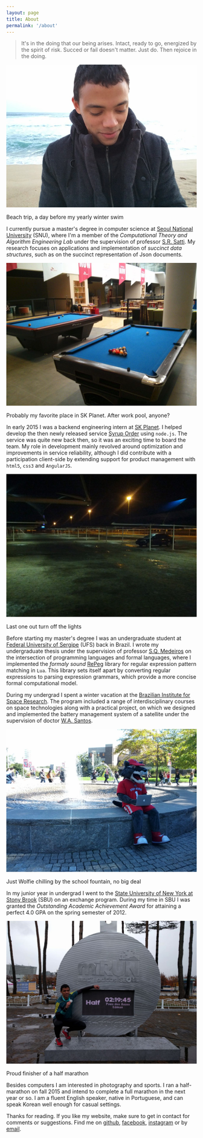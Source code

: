 ```yaml
---
layout: page
title: About
permalink: '/about'
---
```


> It's in the doing that our being arises. Intact, ready to go, energized by
> the spirit of risk. Succed or fail doesn't matter. Just do. Then rejoice in
> the doing.

![About me](/assets/about-me.jpg)
<p class="caption">Beach trip, a day before my yearly winter swim</p>

I currently pursue a master's degree in computer science at [Seoul National
University](http://www.useoul.edu) (SNU), where I'm a member of the *Computational Theory and Algorithm
Engineering Lab* under the supervision of professor [S.R.
Satti](https://scholar.google.com/citations?user=ZFDS3bEAAAAJ&hl=en). My
research focuses on applications and implementation of *succinct data
structures*, such as on the succinct representation of Json documents.

![About SK Planet](/assets/about-sk.jpg)
<p class="caption">Probably my favorite place in SK Planet. After work pool,
anyone?</p>

In early 2015 I was a backend engineering intern at [SK
Planet](https://www.skplanet.com/eng/). I helped develop the then newly
released service [Syrup
Order](https://play.google.com/store/apps/details?id=com.skplanet.mbuzzer)
using `node.js`. The service was quite new back then, so it was an exciting
time to board the team. My role in development mainly revolved around
optimization and improvements in service reliability, although I did contribute
with a participation client-side by extending support for product management
with `html5`, `css3` and `AngularJS`.

![About UFS](/assets/about-ufs.jpg)
<p class="caption">Last one out turn off the lights</p>

Before starting my master's degree I was an undergraduate student at [Federal
University of Sergipe](http://www.ufs.br) (UFS) back in Brazil. I wrote my
undergraduate thesis under the supervision of professor [S.Q.
Medeiros](https://scholar.google.com/citations?user=BIuLyXYAAAAJ) on the
intersection of programming languages and formal languages, where I implemented
the *formaly sound* [RePeg](https://github.com/edman/repeg) library for regular
expression pattern matching in `Lua`. This library sets itself apart by
converting regular expressions to parsing expression grammars, which provide a
more concise formal computational model.

During my undergrad I spent a winter vacation at the [Brazilian Institute for
Space Research](http://www.inpe.br/ingles/). The program included a range of
interdisciplinary courses on space technologies along with a practical project,
on which we designed and implemented the battery management system of a
satellite under the supervision of doctor [W.A.
Santos](https://br.linkedin.com/in/walterabrahao).

![About SBU](/assets/about-sbu.jpg)
<p class="caption">Just Wolfie chilling by the school fountain, no big deal</p>

In my junior year in undergrad I went to the [State University of New York at
Stony Brook](http://www.stonybrook.edu) (SBU) on an exchange program. During my
time in SBU I was granted the *Outstanding Academic Achievement Award* for
attaining a perfect 4.0 GPA on the spring semester of 2012.

![About something else](/assets/about-others.jpg)
<p class="caption">Proud finisher of a half marathon</p>

Besides computers I am interested in photography and sports. I ran a
half-marathon on fall 2015 and intend to complete a full marathon in the next
year or so. I am a fluent English speaker, native in Portuguese, and can speak
Korean well enough for casual settings.

Thanks for reading. If you like my website, make sure to get in contact for
comments or suggestions. Find me on [github](http://github.com/edman),
[facebook](http://facebook.com/edman.anjos),
[instagram](http://instagram.com/edman.anjos) or by <a
href="mailto:edmanjos@gmail.com">email</a>.

